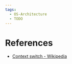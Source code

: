 ```yaml
---
tags:
  - OS-Architecture
  - TODO
---
```


# References

- [Context switch - Wikipedia](https://en.wikipedia.org/wiki/Context_switch)
